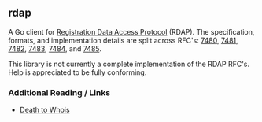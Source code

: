 ## rdap

A Go client for [Registration Data Access Protocol](https://about.rdap.org/) (RDAP). The specification, formats, and implementation details are split across RFC's: [7480](https://tools.ietf.org/html/rfc7480), [7481](https://tools.ietf.org/html/rfc7481), [7482](https://tools.ietf.org/html/rfc7482), [7483](https://tools.ietf.org/html/rfc7483), [7484](https://tools.ietf.org/html/rfc7484), and [7485](https://tools.ietf.org/html/rfc7485).

This library is not currently a complete implementation of the RDAP RFC's. Help is appreciated to be fully conforming.


### Additional Reading / Links

- [Death to Whois](https://www.youtube.com/watch?v=R_7RZFb6oJ0)
